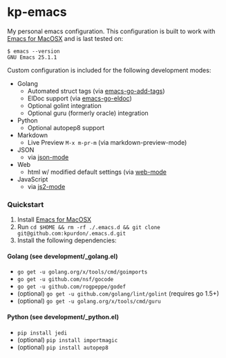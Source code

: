 # kp-emacs

My personal emacs configuration. This configuration is built to work with [Emacs for MacOSX](http://emacsformacosx.com/) and is last tested on:

```
$ emacs --version
GNU Emacs 25.1.1
```

Custom configuration is included for the following development modes:

* Golang
    * Automated struct tags (via [emacs-go-add-tags](https://github.com/syohex/emacs-go-add-tags))
    * ElDoc support (via [emacs-go-eldoc](https://github.com/syohex/emacs-go-eldoc))
    * Optional golint integration
    * Optional guru (formerly oracle) integration
* Python
    * Optional autopep8 support
* Markdown
    * Live Preview `M-x m-pr-m` (via markdown-preview-mode)
* JSON
    * via [json-mode](https://github.com/joshwnj/json-mode)
* Web
    * html w/ modified default settings (via [web-mode](http://web-mode.org/)
* JavaScript
    * via [js2-mode](https://github.com/mooz/js2-mode)

### Quickstart

1. Install [Emacs for MacOSX](http://emacsformacosx.com/)
2. Run `cd $HOME && rm -rf ./.emacs.d && git clone git@github.com:kpurdon/.emacs.d.git`
3. Install the following dependencies:

#### Golang (see development/_golang.el)

* `go get -u golang.org/x/tools/cmd/goimports`
* `go get -u github.com/nsf/gocode`
* `go get -u github.com/rogpeppe/godef`
* (optional) `go get -u github.com/golang/lint/golint` (requires go 1.5+)
* (optional) `go get -u golang.org/x/tools/cmd/guru`

#### Python (see development/_python.el)

* `pip install jedi`
* (optional) `pip install importmagic`
* (optional) `pip install autopep8`
